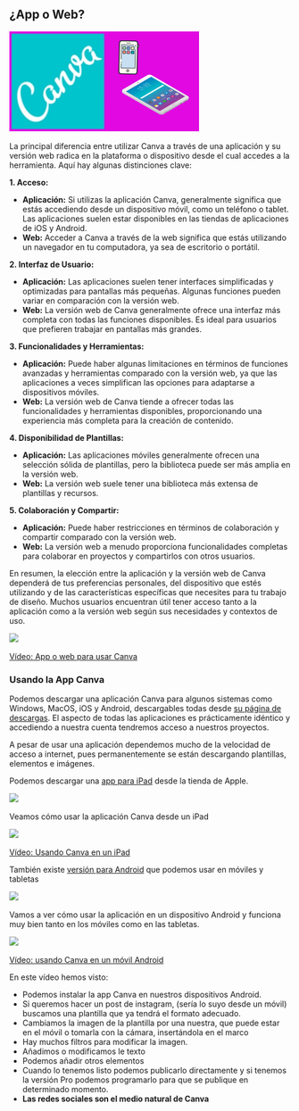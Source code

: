 ## ¿App o Web?

![](./images/icono-app.png)

La principal diferencia entre utilizar Canva a través de una aplicación y su versión web radica en la plataforma o dispositivo desde el cual accedes a la herramienta. Aquí hay algunas distinciones clave:

**1. Acceso:**
   - **Aplicación:** Si utilizas la aplicación Canva, generalmente significa que estás accediendo desde un dispositivo móvil, como un teléfono o tablet. Las aplicaciones suelen estar disponibles en las tiendas de aplicaciones de iOS y Android.
   - **Web:** Acceder a Canva a través de la web significa que estás utilizando un navegador en tu computadora, ya sea de escritorio o portátil.

**2. Interfaz de Usuario:**
   - **Aplicación:** Las aplicaciones suelen tener interfaces simplificadas y optimizadas para pantallas más pequeñas. Algunas funciones pueden variar en comparación con la versión web.
   - **Web:** La versión web de Canva generalmente ofrece una interfaz más completa con todas las funciones disponibles. Es ideal para usuarios que prefieren trabajar en pantallas más grandes.

**3. Funcionalidades y Herramientas:**
   - **Aplicación:** Puede haber algunas limitaciones en términos de funciones avanzadas y herramientas comparado con la versión web, ya que las aplicaciones a veces simplifican las opciones para adaptarse a dispositivos móviles.
   - **Web:** La versión web de Canva tiende a ofrecer todas las funcionalidades y herramientas disponibles, proporcionando una experiencia más completa para la creación de contenido.

**4. Disponibilidad de Plantillas:**
   - **Aplicación:** Las aplicaciones móviles generalmente ofrecen una selección sólida de plantillas, pero la biblioteca puede ser más amplia en la versión web.
   - **Web:** La versión web suele tener una biblioteca más extensa de plantillas y recursos.

**5. Colaboración y Compartir:**
   - **Aplicación:** Puede haber restricciones en términos de colaboración y compartir comparado con la versión web.
   - **Web:** La versión web a menudo proporciona funcionalidades completas para colaborar en proyectos y compartirlos con otros usuarios.

En resumen, la elección entre la aplicación y la versión web de Canva dependerá de tus preferencias personales, del dispositivo que estés utilizando y de las características específicas que necesites para tu trabajo de diseño. Muchos usuarios encuentran útil tener acceso tanto a la aplicación como a la versión web según sus necesidades y contextos de uso.

[![](https://github.com/javacasm/Iniciacion-Herramientas-Digitales-Aula/blob/main/images/portada-2.1.web-app.png?raw=true)](https://drive.google.com/file/d/1SD-43U_1K1hgE86x-fIWdRnzPnpAYLlp/view?usp=sharing)

[Vídeo: App o web para usar Canva](https://drive.google.com/file/d/1SD-43U_1K1hgE86x-fIWdRnzPnpAYLlp/view?usp=sharing)

### Usando la App Canva

Podemos descargar una aplicación Canva para algunos sistemas como Windows, MacOS, iOS y Android, descargables todas desde [su página de descargas](https://www.canva.com/es_es/descargar/mac/). El aspecto de todas las aplicaciones es prácticamente idéntico y accediendo a nuestra cuenta tendremos acceso a nuestros proyectos. 

A pesar de usar una aplicación dependemos mucho de la velocidad de acceso a internet, pues permanentemente se están descargando plantillas, elementos e imágenes.

Podemos descargar una [app para iPad](https://apps.apple.com/es/app/canva-dise%C3%B1o-foto-y-v%C3%ADdeo/id897446215) desde la tienda de Apple.

![](https://github.com/javacasm/Iniciacion-Herramientas-Digitales-Aula/blob/main/images/canva-app-ios.png?raw=true)

Veamos cómo usar la aplicación Canva desde un iPad

[![](https://github.com/javacasm/Iniciacion-Herramientas-Digitales-Aula/blob/main/images/portada-2.1.Canva-ipad.png?raw=true)](https://drive.google.com/file/d/1Ar9pNH6NOh4pUJZbofNAMohpbiNOwOtV/view?usp=sharing)

[Vídeo: Usando Canva en un iPad](https://drive.google.com/file/d/1Ar9pNH6NOh4pUJZbofNAMohpbiNOwOtV/view?usp=sharing)

También existe [versión para Android](https://play.google.com/store/apps/details?id=com.canva.editor) que podemos usar en móviles y tabletas

![](https://github.com/javacasm/Iniciacion-Herramientas-Digitales-Aula/blob/main/images/canva-app-android.png?raw=true)

Vamos a ver cómo usar la aplicación en un dispositivo Android y funciona muy bien tanto en los móviles como en las tabletas.

[![](https://github.com/javacasm/Iniciacion-Herramientas-Digitales-Aula/blob/main/images/portada-2.1.Canva-android.png?raw=true)](https://drive.google.com/file/d/1koTS_aMCZPJt-xsYVIi1A5gX_GhYX1dB/view?usp=sharing)

[Vídeo: usando Canva en un móvil Android](https://drive.google.com/file/d/1koTS_aMCZPJt-xsYVIi1A5gX_GhYX1dB/view?usp=sharing)

En este vídeo hemos visto:

* Podemos instalar la app Canva en nuestros dispositivos Android.
* Si queremos hacer un post de instagram, (sería lo suyo desde un móvil) buscamos una plantilla que ya tendrá el formato adecuado.
* Cambiamos la imagen de la plantilla por una nuestra, que  puede estar en el móvil o tomarla con la cámara, insertándola en el marco
* Hay muchos filtros para modificar la imagen.
* Añadimos o modificamos le texto
* Podemos añadir otros elementos
* Cuando lo tenemos listo podemos publicarlo directamente y si tenemos la versión Pro podemos programarlo para que se publique en determinado momento.
* **Las redes sociales son el medio natural de Canva**